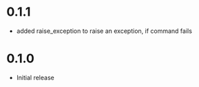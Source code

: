 0.1.1
=====

- added raise\_exception to raise an exception, if command fails

0.1.0
=====

- Initial release
